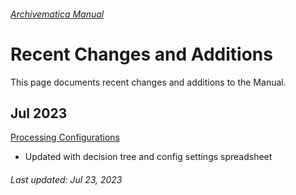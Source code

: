 ###### [Archivematica Manual](README.md)

# Recent Changes and Additions
This page documents recent changes and additions to the Manual.

## Jul 2023
[Processing Configurations](processing-configurations/overview.md)
- Updated with decision tree and config settings spreadsheet

###### Last updated: Jul 23, 2023
